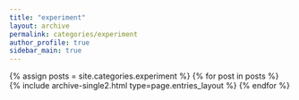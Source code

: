 ```yaml
---
title: "experiment"
layout: archive
permalink: categories/experiment
author_profile: true
sidebar_main: true
---
```

{% assign posts = site.categories.experiment %} {% for post in posts %} {% include archive-single2.html type=page.entries_layout %} {% endfor %}